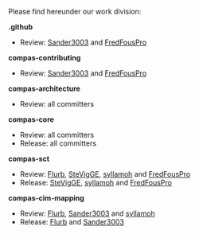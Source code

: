 Please find hereunder our work division:

**.github**
- Review: [Sander3003](https://github.com/Sander3003) and [FredFousPro](https://github.com/FredFousPro)

**compas-contributing**
- Review: [Sander3003](https://github.com/Sander3003) and [FredFousPro](https://github.com/FredFousPro)

**compas-architecture**
- Review: all committers

**compas-core**
- Review: all committers
- Release: all committers

**compas-sct**
- Review: [Flurb](https://github.com/Flurb), [SteVigGE](https://github.com/SteVigGE), [syllamoh](https://github.com/mathbagu) and [FredFousPro](https://github.com/FredFousPro)
- Release: [SteVigGE](https://github.com/SteVigGE), [syllamoh](https://github.com/mathbagu) and [FredFousPro](https://github.com/FredFousPro)

**compas-cim-mapping**
- Review: [Flurb](https://github.com/Flurb), [Sander3003](https://github.com/Sander3003) and [syllamoh](https://github.com/mathbagu)
- Release: [Flurb](https://github.com/Flurb) and [Sander3003](https://github.com/Sander3003)


